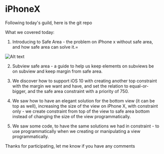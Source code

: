 # iPhoneX

Following today's guild, 
here is the git repo



What we covered today:

1. Introducing to Safe Area - the problem on iPhone x without safe area, and how safe area can solve it.=

![Alt text](https://imgur.com/a/EgrJ5?raw=true "Title")

2. Subview safe area - a guide to help us keep elements on subviews be on subview and keep margin from safe area.

3. We discover how to support iOS 10 with creating another top constraint with the margin we want and have, and set the relation to equal-or-bigger, and the safe area constraint with a priority of 750.

4. We saw how to have an elegant solution for the bottom view (it can be top as well), increasing the size of the view on iPhone X, with constraint only - we create constraint from top of the view to safe area bottom instead of changing the size of the view programmatically. 

5. We saw some code, to have the same solutions we had in constraint - to use programmatically when we creating or manipulating a view programmatically.



Thanks for participating, let me know if you have any comments 
